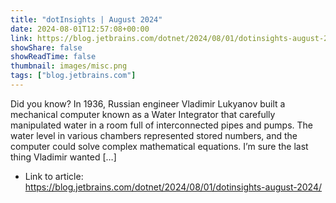 ```yaml
---
title: "dotInsights | August 2024"
date: 2024-08-01T12:57:08+00:00
link: https://blog.jetbrains.com/dotnet/2024/08/01/dotinsights-august-2024/
showShare: false
showReadTime: false
thumbnail: images/misc.png
tags: ["blog.jetbrains.com"]
---
```

Did you know? In 1936, Russian engineer Vladimir Lukyanov built a mechanical computer known as a Water Integrator that carefully manipulated water in a room full of interconnected pipes and pumps. The water level in various chambers represented stored numbers, and the computer could solve complex mathematical equations. I’m sure the last thing Vladimir wanted […]

- Link to article: https://blog.jetbrains.com/dotnet/2024/08/01/dotinsights-august-2024/